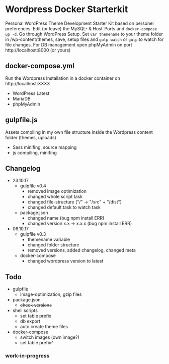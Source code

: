 # Wordpress Docker Starterkit
Personal WordPress Theme Development Starter Kit based on personel preferences. Edit (or leave) the MySQL- & Host-Ports and `docker-compose up -d`. Go through WordPress Setup. Set `var themename` to your theme folder in /wp-content/themes, save, setup files and `gulp watch` or `gulp` to watch for file changes. 
For DB management open phpMyAdmin on port http://localhost:8000 (or yours)

## docker-compose.yml
Run the Wordpress Installation in a docker container on http://localhost:XXXX
- WordPress Latest
- MariaDB
- phpMyAdmin

## gulpfile.js
Assets compiling in my own file structure inside the Wordpress content folder (themes, uploads)
- Sass minifing, source mapping
- js compiling, minifing

## Changelog
- 23.10.17
	+ gulpfile v0.4
		- removed image optimization
    	- changed whole script task
    	- changed file-structure ("/" -> "/src" + "/dist")
    	- changed default task to watch task
    + package.json
    	- changed name (bug npm install ERR)
    	- changed version x.x -> x.x.x (bug npm install ERR)
- 06.10.17 
	+ gulpfile v0.3
		- themename variable
    	- changed folder structure
    	- removed versions, added changelog, changed meta
    + docker-compose
    	- changed wordpress version to latest

## Todo
- gulpfile
	+ image-optimization, gzip files
- package.json
	+ ~~check versions~~
- shell scripts
	+ set table prefix
	+ db export
	+ auto create theme files
- docker-compose 
	+ switch images (own image?)
	+ set table prefix^

### work-in-progress